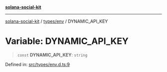 [**solana-social-kit**](../../../README.md)

***

[solana-social-kit](../../../README.md) / [types/env](../README.md) / DYNAMIC\_API\_KEY

# Variable: DYNAMIC\_API\_KEY

> `const` **DYNAMIC\_API\_KEY**: `string`

Defined in: [src/types/env.d.ts:9](https://github.com/SendArcade/solana-social-starter/blob/03568260ca96ed63f77049843c721de1cb011893/src/types/env.d.ts#L9)
